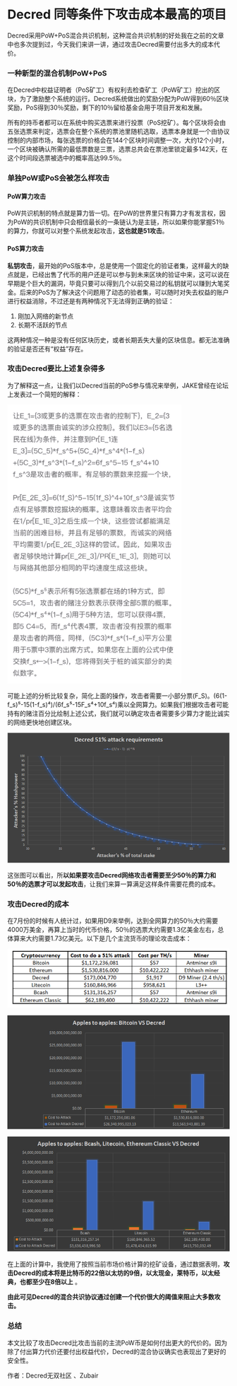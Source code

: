 # Decred 同等条件下攻击成本最高的项目

Decred采用PoW+PoS混合共识机制，这种混合共识机制的好处我在之前的文章中也多次提到过，今天我们来讲一讲，通过攻击Decred需要付出多大的成本代价。

### 一种新型的混合机制PoW+PoS 

在Decred中权益证明者（PoS矿工）有权利去检查矿工（PoW矿工）挖出的区块，为了激励整个系统的运行。Decred系统做出的奖励分配为PoW得到60％区块奖励，PoS得到30％奖励，剩下的10％留给基金会用于项目开发和发展。

所有的持币者都可以在系统中购买选票来进行投票（PoS挖矿）。每个区块将会由五张选票来判定，选票会在整个系统的票池里随机选取，选票本身就是一个由协议控制的内部市场，每张选票的价格会在144个区块时间调整一次，大约12个小时，一个区块被确认所需的最低票数是三票，选票总共会在票池里锁定最多142天，在这个时间段选票被选中的概率高达99.5％。

### 单独PoW或PoS会被怎么样攻击 

#### PoW算力攻击

PoW共识机制的特点就是算力皆一切。在PoW的世界里只有算力才有发言权，因为PoW的共识机制中只会相信最长的一条链认为是主链，所以如果你能掌握51％的算力，你就可以对整个系统发起攻击，**这也就是51攻击**。

#### PoS算力攻击

**私钥攻击**，最开始的PoS版本中，总是使用一个固定化的验证者集，这样最大的缺点就是，已经出售了代币的用户还是可以参与到未来区块的验证中来，这可以说在早期是个巨大的漏洞，毕竟只要可以得到几个以前交易过的私钥就可以赚到大笔奖金。后来的PoS为了解决这个问题用了动态的验者集，可以随时对失去权益的账户进行权益消除，不过还是有两种情况下无法得到正确的验证：

1. 刚加入网络的新节点
2. 长期不活跃的节点

这两种情况一种是没有任何区块历史，或者长期丢失大量的区块信息。都无法准确的验证是否还有“权益”存在。

### 攻击Decred要比上述复杂得多 

为了解释这一点，让我们以Decred当前的PoS参与情况来举例，JAKE曾经在论坛上发表过一个简短的解释：

![cost](img/double_spend/cost.png)

可能上述的分析比较复杂，简化上面的操作，攻击者需要一小部分票(F_S)。(6(1-f_s)⁵-15(1-f_s)⁴)/(6f_s⁵-15F_s⁴+10f_s⁴)乘以全网算力。如果我们根据攻击者可能持有的赌注百分比绘制上述公式，我们就可以确定攻击者需要多少算力才能比诚实的网络更快地创建区块。

![requirement](img/double_spend/requirement.png)

这张图可以看出，所**以如果要攻击Decred网络攻击者需要至少50％的算力和50％的选票才可以发起攻击**，让我们来算一算满足这样条件需要花费的成本。 

 ### 攻击Decred的成本 

在7月份的时候有人统计过，如果用D9来举例，达到全网算力的50％大约需要4000万美金，再算上当时的代币价格，50％的选票大约需要1.3亿美金左右，总体算来大约需要1.73亿美元。以下是几个主流货币的理论攻击成本：

![cost2](img/double_spend/cost2.png)

![cost3](img/double_spend/cost3.png)

![cost4](img/double_spend/cost4.png)


在上面的计算中，我使用了按照当前市场价格计算的挖矿设备，通过数据表明，**攻击Decred的成本将是比特币的22倍以太坊的9倍，以太现金，莱特币，以太经典，也都至少在8倍以上** 。

**由此可见Decred的混合共识协议通过创建一个代价很大的阈值来阻止大多数攻击。**

### 总结 

本文比较了攻击Decred比攻击当前的主流PoW币是如何付出更大的代价的。因为除了付出算力代价还要付出权益代价，Decred的混合协议确实也表现出了更好的安全性。

作者：Decred无双社区 、Zubair
 
 
